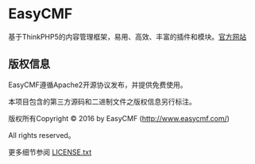 EasyCMF
===============

基于ThinkPHP5的内容管理框架，易用、高效、丰富的插件和模块。[官方网站](http://www.easycmf.com/)

## 版权信息

EasyCMF遵循Apache2开源协议发布，并提供免费使用。

本项目包含的第三方源码和二进制文件之版权信息另行标注。

版权所有Copyright © 2016 by EasyCMF (http://www.easycmf.com/)

All rights reserved。

更多细节参阅 [LICENSE.txt](LICENSE.txt)
